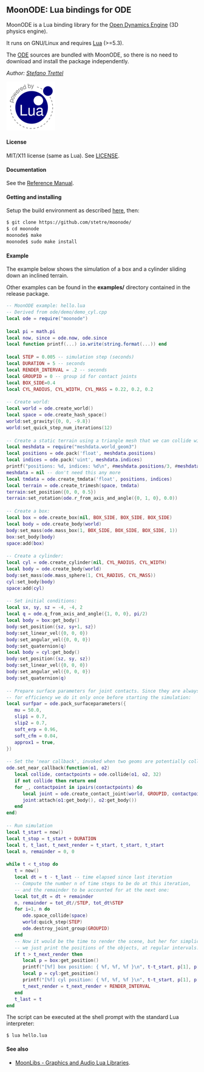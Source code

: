## MoonODE: Lua bindings for ODE

MoonODE is a Lua binding library for the [Open Dynamics Engine](https://www.ode.org) (3D physics engine).

It runs on GNU/Linux <!-- and on Windows (MSYS2/MinGW) --> and requires 
[Lua](http://www.lua.org/) (>=5.3).

The [ODE](https://bitbucket.org/odedevs/ode/downloads/) sources are bundled with MoonODE, so there
is no need to download and install the package independently.

_Author:_ _[Stefano Trettel](https://www.linkedin.com/in/stetre)_

[![Lua logo](./doc/powered-by-lua.gif)](http://www.lua.org/)

#### License

MIT/X11 license (same as Lua). See [LICENSE](./LICENSE).

#### Documentation

See the [Reference Manual](https://stetre.github.io/moonode/doc/index.html).

#### Getting and installing

Setup the build environment as described [here](https://github.com/stetre/moonlibs), then:

```sh
$ git clone https://github.com/stetre/moonode/
$ cd moonode
moonode$ make
moonode$ sudo make install
```

#### Example

The example below shows the simulation of a box and a cylinder sliding down an inclined terrain.

Other examples can be found in the **examples/** directory contained in the release package.

```lua
-- MoonODE example: hello.lua
-- Derived from ode/demo/demo_cyl.cpp
local ode = require("moonode")

local pi = math.pi
local now, since = ode.now, ode.since
local function printf(...) io.write(string.format(...)) end

local STEP = 0.005 -- simulation step (seconds)
local DURATION = 5 -- seconds
local RENDER_INTERVAL = .2 -- seconds
local GROUPID = 0 -- group id for contact joints
local BOX_SIDE=0.4
local CYL_RADIUS, CYL_WIDTH, CYL_MASS = 0.22, 0.2, 0.2

-- Create world:
local world = ode.create_world()
local space = ode.create_hash_space()
world:set_gravity({0, 0, -9.8})
world:set_quick_step_num_iterations(12)

-- Create a static terrain using a triangle mesh that we can collide with:
local meshdata = require("meshdata.world_geom3")
local positions = ode.pack('float', meshdata.positions)
local indices = ode.pack('uint', meshdata.indices)
printf("positions: %d, indices: %d\n", #meshdata.positions/3, #meshdata.indices)
meshdata = nil -- don't need this any more
local tmdata = ode.create_tmdata('float', positions, indices)
local terrain = ode.create_trimesh(space, tmdata)
terrain:set_position({0, 0, 0.5})
terrain:set_rotation(ode.r_from_axis_and_angle({0, 1, 0}, 0.0))

-- Create a box:
local box = ode.create_box(nil, BOX_SIDE, BOX_SIDE, BOX_SIDE)
local body = ode.create_body(world)
body:set_mass(ode.mass_box(1, BOX_SIDE, BOX_SIDE, BOX_SIDE, 1))
box:set_body(body)
space:add(box)

-- Create a cylinder:
local cyl = ode.create_cylinder(nil, CYL_RADIUS, CYL_WIDTH)
local body = ode.create_body(world)
body:set_mass(ode.mass_sphere(1, CYL_RADIUS, CYL_MASS))
cyl:set_body(body)
space:add(cyl)

-- Set initial conditions:
local sx, sy, sz = -4, -4, 2
local q = ode.q_from_axis_and_angle({1, 0, 0}, pi/2)
local body = box:get_body()
body:set_position({sz, sy+1, sz})
body:set_linear_vel({0, 0, 0})
body:set_angular_vel({0, 0, 0})
body:set_quaternion(q)
local body = cyl:get_body()
body:set_position({sz, sy, sz})
body:set_linear_vel({0, 0, 0})
body:set_angular_vel({0, 0, 0})
body:set_quaternion(q)

-- Prepare surface parameters for joint contacts. Since they are always the same,
-- for efficiency we do it only once before starting the simulation:
local surfpar = ode.pack_surfaceparameters({
   mu = 50.0,
   slip1 = 0.7,
   slip2 = 0.7,
   soft_erp = 0.96,
   soft_cfm = 0.04,
   approx1 = true,
})

-- Set the 'near callback', invoked when two geoms are potentially colliding:
ode.set_near_callback(function(o1, o2)
   local collide, contactpoints = ode.collide(o1, o2, 32)
   if not collide then return end
   for _, contactpoint in ipairs(contactpoints) do
      local joint = ode.create_contact_joint(world, GROUPID, contactpoint, surfpar)
      joint:attach(o1:get_body(), o2:get_body())
   end
end)

-- Run simulation
local t_start = now()
local t_stop = t_start + DURATION
local t, t_last, t_next_render = t_start, t_start, t_start
local n, remainder = 0, 0

while t < t_stop do
   t = now()
   local dt = t - t_last -- time elapsed since last iteration
   -- Compute the number n of time steps to be do at this iteration,
   -- and the remainder to be accounted for at the next one:
   local tot_dt = dt + remainder
   n, remainder = tot_dt//STEP, tot_dt%STEP
   for i=1, n do
      ode.space_collide(space)
      world:quick_step(STEP)
      ode.destroy_joint_group(GROUPID) 
   end
   -- Now it would be the time to render the scene, but her for simplicity
   -- we just print the positions of the objects, at regular intervals:
   if t > t_next_render then
      local p = box:get_position()
      printf("[%f] box position: { %f, %f, %f }\n", t-t_start, p[1], p[2], p[3])
      local p = cyl:get_position()
      printf("[%f] cyl position: { %f, %f, %f }\n", t-t_start, p[1], p[2], p[3])
      t_next_render = t_next_render + RENDER_INTERVAL
   end
   t_last = t
end

```

The script can be executed at the shell prompt with the standard Lua interpreter:

```shell
$ lua hello.lua
```

#### See also

* [MoonLibs - Graphics and Audio Lua Libraries](https://github.com/stetre/moonlibs).
